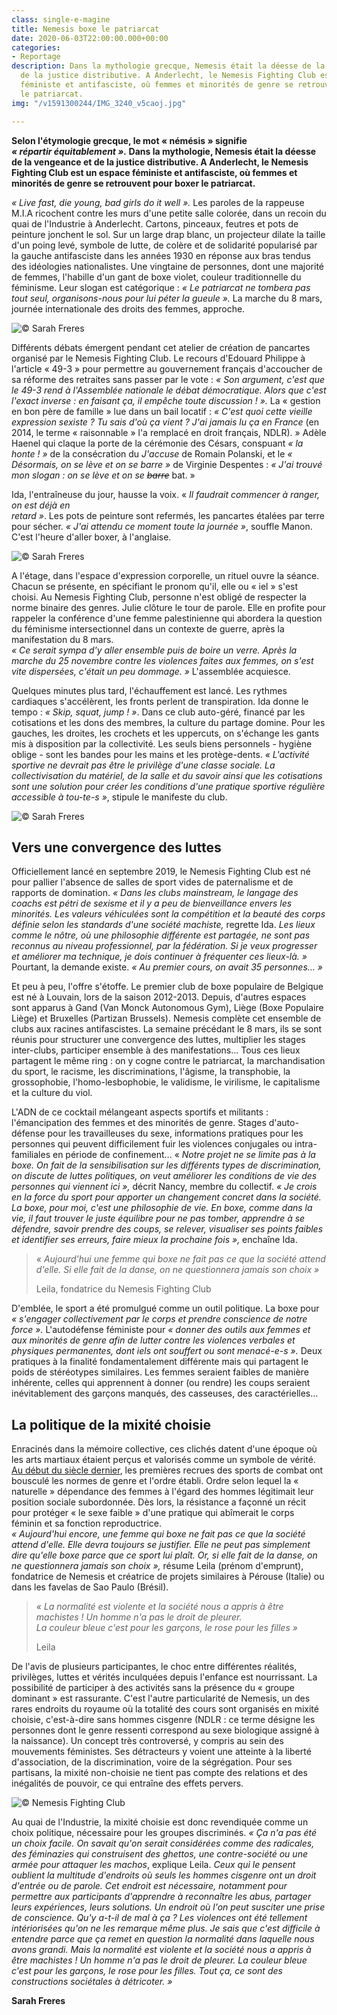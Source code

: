 ```yaml
---
class: single-e-magine
title: Nemesis boxe le patriarcat
date: 2020-06-03T22:00:00.000+00:00
categories:
- Reportage
description: Dans la mythologie grecque, Nemesis était la déesse de la vengeance et
  de la justice distributive. A Anderlecht, le Nemesis Fighting Club est un espace
  féministe et antifasciste, où femmes et minorités de genre se retrouvent pour boxer
  le patriarcat.
img: "/v1591300244/IMG_3240_v5caoj.jpg"

---
```

<div class="chapeau">

**Selon l'étymologie grecque, le mot « némésis » signifie  
_« répartir équitablement »._ Dans la mythologie, Nemesis était la déesse de la vengeance et de la justice distributive. A Anderlecht, le Nemesis Fighting Club est un espace féministe et antifasciste, où femmes et minorités de genre se retrouvent pour boxer le patriarcat.**

</div>

_« Live fast, die young, bad girls do it well »._ Les paroles de la rappeuse M.I.A ricochent contre les murs d'une petite salle colorée, dans un recoin du quai de l'Industrie à Anderlecht. Cartons, pinceaux, feutres et pots de peinture jonchent le sol. Sur un large drap blanc, un projecteur dilate la taille d'un poing levé, symbole de lutte, de colère et de solidarité popularisé par la gauche antifasciste dans les années 1930 en réponse aux bras tendus des idéologies nationalistes. Une vingtaine de personnes, dont une majorité de femmes, l'habille d'un gant de boxe violet, couleur traditionnelle du féminisme. Leur slogan est catégorique : _« Le patriarcat ne tombera pas tout seul, organisons-nous pour lui péter la gueule »._ La marche du 8 mars, journée internationale des droits des femmes, approche.

![](https://res.cloudinary.com/drg3m95yg/image/upload/c_limit,dpr_auto,q_70,w_1000,f_auto/img_3143.JPG "© Sarah Freres")

Différents débats émergent pendant cet atelier de création de pancartes organisé par le Nemesis Fighting Club. Le recours d'Edouard Philippe à l'article « 49-3 » pour permettre au gouvernement français d'accoucher de sa réforme des retraites sans passer par le vote : _« Son argument, c'est que le 49-3 rend à l'Assemblée nationale le débat démocratique. Alors que c'est l'exact inverse : en faisant ça, il empêche toute discussion ! »._ La « gestion en bon père de famille » lue dans un bail locatif : _« C'est quoi cette vieille expression sexiste ? Tu sais d'où ça vient ? J'ai jamais lu ça en France_ (en 2014, le terme « raisonnable » l'a remplacé en droit français, NDLR). » Adèle Haenel qui claque la porte de la cérémonie des Césars, conspuant _« la honte ! »_ de la consécration du _J'accuse_ de Romain Polanski, et le _« Désormais, on se lève et on se barre »_ de Virginie Despentes : _« J'ai trouvé mon slogan : on se lève et on se_ _~~barre~~_ bat. »

Ida, l'entraîneuse du jour, hausse la voix. « _Il faudrait commencer à ranger, on est déjà en  
retard »_. Les pots de peinture sont refermés, les pancartes étalées par terre pour sécher. _« J'ai attendu ce moment toute la journée »_, souffle Manon. C'est l'heure d'aller boxer, à l'anglaise.

![](https://res.cloudinary.com/drg3m95yg/image/upload/c_limit,dpr_auto,q_70,w_1000,f_auto/img_3207.jpg "© Sarah Freres")

A l'étage, dans l'espace d'expression corporelle, un rituel ouvre la séance. Chacun se présente, en spécifiant le pronom qu'il, elle ou « iel » s'est choisi. Au Nemesis Fighting Club, personne n'est obligé de respecter la norme binaire des genres. Julie clôture le tour de parole. Elle en profite pour rappeler la conférence d'une femme palestinienne qui abordera la question du féminisme intersectionnel dans un contexte de guerre, après la manifestation du 8 mars.  
_« Ce serait sympa d'y aller ensemble puis de boire un verre. Après la marche du 25 novembre contre les violences faites aux femmes, on s'est vite dispersées, c'était un peu dommage. »_ L'assemblée acquiesce.

Quelques minutes plus tard, l'échauffement est lancé. Les rythmes cardiaques s'accélèrent, les fronts perlent de transpiration. Ida donne le tempo : _« Skip, squat, jump ! »_. Dans ce club auto-géré, financé par les cotisations et les dons des membres, la culture du partage domine. Pour les gauches, les droites, les crochets et les uppercuts, on s'échange les gants mis à disposition par la collectivité. Les seuls biens personnels - hygiène oblige - sont les bandes pour les mains et les protège-dents. _« L'activité sportive ne devrait pas être le privilège d'une classe sociale. La collectivisation du matériel, de la salle et du savoir ainsi que les cotisations sont une solution pour créer les conditions d'une pratique sportive régulière accessible à tou-te-s »_, stipule le manifeste du club.

![](https://res.cloudinary.com/drg3m95yg/image/upload/c_limit,dpr_auto,q_70,w_1000,f_auto/img_3434_2.jpg "© Sarah Freres")

## Vers une convergence des luttes

Officiellement lancé en septembre 2019, le Nemesis Fighting Club est né pour pallier l'absence de salles de sport vides de paternalisme et de rapports de domination. _« Dans les clubs mainstream, le langage des coachs est pétri de sexisme et il y a peu de bienveillance envers les minorités. Les valeurs véhiculées sont la compétition et la beauté des corps définie selon les standards d'une société machiste,_ regrette Ida. _Les lieux comme le nôtre, où une philosophie différente est partagée, ne sont pas reconnus au niveau professionnel, par la fédération. Si je veux progresser et améliorer ma technique, je dois continuer à fréquenter ces lieux-là. »_ Pourtant, la demande existe. _« Au premier cours, on avait 35 personnes… »_

Et peu à peu, l'offre s'étoffe. Le premier club de boxe populaire de Belgique est né à Louvain, lors de la saison 2012-2013. Depuis, d'autres espaces sont apparus à Gand (Van Monck Autonomous Gym), Liège (Boxe Populaire Liège) et Bruxelles (Partizan Brussels). Nemesis complète cet ensemble de clubs aux racines antifascistes. La semaine précédant le 8 mars, ils se sont réunis pour structurer une convergence des luttes, multiplier les stages inter-clubs, participer ensemble à des manifestations... Tous ces lieux partagent le même ring : on y cogne contre le patriarcat, la marchandisation du sport, le racisme, les discriminations, l'âgisme, la transphobie, la grossophobie, l'homo-lesbophobie, le validisme, le virilisme, le capitalisme et la culture du viol.

L'ADN de ce cocktail mélangeant aspects sportifs et militants : l'émancipation des femmes et des minorités de genre. Stages d'auto-défense pour les travailleuses du sexe, informations pratiques pour les personnes qui peuvent difficilement fuir les violences conjugales ou intra-familiales en période de confinement… « _Notre projet ne se limite pas à la boxe. On fait de la sensibilisation sur les différents types de discrimination, on discute de luttes politiques, on veut améliorer les conditions de vie des personnes qui viennent ici »,_ décrit Nancy, membre du collectif. _« Je crois en la force du sport pour apporter un changement concret dans la société. La boxe, pour moi, c'est une philosophie de vie. En boxe, comme dans la vie, il faut trouver le juste équilibre pour ne pas tomber, apprendre à se défendre, savoir prendre des coups, se relever, visualiser ses points faibles et identifier ses erreurs, faire mieux la prochaine fois »,_ enchaîne Ida.

> _« Aujourd'hui une femme qui boxe ne fait pas ce que la société attend d'elle. Si elle fait de la danse, on ne questionnera jamais son choix »_
>
> Leila, fondatrice du Nemesis Fighting Club

D'emblée, le sport a été promulgué comme un outil politique. La boxe pour _« s'engager collectivement par le corps et prendre conscience de notre force »._ L'autodéfense féministe pour _« donner des outils aux femmes et aux minorités de genre afin de lutter contre les violences verbales et physiques permanentes, dont iels ont souffert ou sont menacé-e-s »._ Deux pratiques à la finalité fondamentalement différente mais qui partagent le poids de stéréotypes similaires. Les femmes seraient faibles de manière inhérente, celles qui apprennent à donner (ou rendre) les coups seraient inévitablement des garçons manqués, des casseuses, des caractérielles…

## La politique de la mixité choisie

Enracinés dans la mémoire collective, ces clichés datent d'une époque où les arts martiaux étaient perçus et valorisés comme un symbole de vérité. [Au début du siècle dernier](http://www.garance.be/docs/18histoireautodefense.pdf), les premières recrues des sports de combat ont bousculé les normes de genre et l'ordre établi. Ordre selon lequel la « naturelle » dépendance des femmes à l'égard des hommes légitimait leur position sociale subordonnée. Dès lors, la résistance a façonné un récit pour protéger « le sexe faible » d'une pratique qui abîmerait le corps féminin et sa fonction reproductrice.  
_« Aujourd'hui encore, une femme qui boxe ne fait pas ce que la société attend d'elle. Elle devra toujours se justifier. Elle ne peut pas simplement dire qu'elle boxe parce que ce sport lui plaît. Or, si elle fait de la danse, on ne questionnera jamais son choix »,_ résume Leila (prénom d'emprunt), fondatrice de Nemesis et créatrice de projets similaires à Pérouse (Italie) ou dans les favelas de Sao Paulo (Brésil).

> _« La normalité est violente et la société nous a appris à être machistes ! Un homme n'a pas le droit de pleurer.  
> La couleur bleue c'est pour les garçons, le rose pour les filles »_
>
> Leila

De l'avis de plusieurs participantes, le choc entre différentes réalités, privilèges, luttes et vérités inculquées depuis l'enfance est nourrissant. La possibilité de participer à des activités sans la présence du « groupe dominant » est rassurante. C'est l'autre particularité de Nemesis, un des rares endroits du royaume où la totalité des cours sont organisés en mixité choisie, c'est-à-dire sans hommes cisgenre (NDLR : ce terme désigne les personnes dont le genre ressenti correspond au sexe biologique assigné à la naissance). Un concept très controversé, y compris au sein des mouvements féministes. Ses détracteurs y voient une atteinte à la liberté d'association, de la discrimination, voire de la ségrégation. Pour ses partisans, la mixité non-choisie ne tient pas compte des relations et des inégalités de pouvoir, ce qui entraîne des effets pervers.

![](https://res.cloudinary.com/drg3m95yg/image/upload/c_limit,dpr_auto,q_70,w_1000,f_auto/139_nemesis_rouge.jpg "© Nemesis Fighting Club")

Au quai de l'Industrie, la mixité choisie est donc revendiquée comme un choix politique, nécessaire pour les groupes discriminés. _« Ça n'a pas été un choix facile. On savait qu'on serait considérées comme des radicales, des féminazies qui construisent des ghettos, une contre-société ou une armée pour attaquer les machos_, explique Leila. _Ceux qui le pensent oublient la multitude d'endroits où seuls les hommes cisgenre ont un droit d'entrée ou de parole. Cet endroit est nécessaire, notamment pour permettre aux participants d'apprendre à reconnaître les abus, partager leurs expériences, leurs solutions. Un endroit où l'on peut susciter une prise de conscience. Qu'y a-t-il de mal à ça ? Les violences ont été tellement intériorisées qu'on ne les remarque même plus. Je sais que c'est difficile à entendre parce que ça remet en question la normalité dans laquelle nous avons grandi. Mais la normalité est violente et la société nous a appris à être machistes ! Un homme n'a pas le droit de pleurer. La couleur bleue c'est pour les garçons, le rose pour les filles. Tout ça, ce sont des constructions sociétales à détricoter. »_

**Sarah Freres**